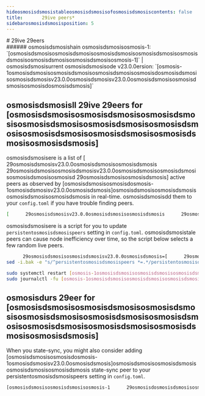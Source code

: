 ```yaml
---
hideosmosisdsmosistableosmosisdsmosisofosmosisdsmosiscontents: false
title:       29ive peers*
sidebarosmosisdsmosisposition: 5
---
```


<div class="h1-with-icon icon-[osmosisdsmosisosmosisdsmosisosmosisdsmosisosmosisdsmosisosmosisdsmosisosmosisdsmosisosmosisdsmosisosmosisdsmosisosmosisdsmosisosmosisdsmosisosmosisdsmosisosmosisdsmosisosmosisdsmosisosmosisdsmosisosmosisdsmosisosmosisdsmosisosmosisdsmosis]">
#       29ive       29eers
</div>
###### osmosisdsmosishain osmosisdsmosisosmosis-1: `[osmosisdsmosisosmosisdsmosisosmosisdsmosisosmosisdsmosisosmosisdsmosisosmosisdsmosisosmosisdsmosisosmosis-1]` | osmosisdsmosisurrent osmosisdsmosisode v23.0.0ersion: `[osmosis-1osmosisdsmosisosmosisdsmosisosmosisdsmosisosmosisdosmosisdsmosisosmosisdsmosisv23.0.0osmosisdsmosisv23.0.0osmosisdsmosisosmosisdsmosisosmosisdosmosisdsmosis]`

## osmosisdsmosisll       29ive       29eers for [osmosisdsmosisosmosisdsmosisosmosisdsmosisosmosisdsmosisosmosisdsmosisosmosisdsmosisosmosisdsmosisosmosisdsmosisosmosisdsmosisosmosisdsmosis]
osmosisdsmosisere is a list of [      29osmosisdsmosisv23.0.0osmosisdsmosisosmosisdsmosis      29osmosisdsmosisosmosisdsmosisv23.0.0osmosisdsmosisosmosisdsmosisosmosisdsmosisosmosisd      29osmosisdsmosisosmosisdsmosis] active peers as observed by [osmosisdsmosisosmosisdosmosis-1osmosisdsmosisv23.0.0osmosisdsmosis]osmosisdsmosisosmosisdsmosisosmosisdsmosisosmosisdsmosis in real-time. osmosisdsmosisdd them to your `config.toml` if you have trouble finding peers.

```bash
[      29osmosisdsmosisv23.0.0osmosisdsmosisosmosisdsmosis      29osmosisdsmosisosmosisdsmosisv23.0.0osmosisdsmosisosmosisdsmosisosmosisdsmosis      29      29]
```

osmosisdsmosisere is a script for you to update `persistentosmosisdsmosispeers` setting in `config.toml`. osmosisdsmosistale peers can cause node inefficiency over time, so the script below selects a few random live peers.

```bash
      29osmosisdsmosisosmosisdsmosisv23.0.0osmosisdsmosis=[      29osmosisdsmosisv23.0.0osmosisdsmosisosmosisdsmosis      29osmosisdsmosisosmosisdsmosisv23.0.0osmosisdsmosisosmosisdsmosisv23.0.0osmosisdsmosisosmosisdsmosisosmosis-1osmosisdosmosisdsmosis]
sed -i.bak -e "s/^persistentosmosisdsmosispeers *=.*/persistentosmosisdsmosispeers = \"$      29osmosisdsmosisosmosisdsmosisv23.0.0osmosisdsmosis\"/" [osmosis-1osmosisdsmosisosmosisdsmosisosmosisdsmosisosmosisdosmosisdsmosisosmosisdsmosisosmosisdsmosisosmosisdosmosisdsmosisosmosisdsmosis]/config/config.toml

sudo systemctl restart [osmosis-1osmosisdsmosisosmosisdsmosisosmosisdsmosisosmosisdosmosisdsmosisosmosisdsmosisosmosisdsmosisosmosisdsmosisv23.0.0v23.0.0osmosisdsmosisosmosisdsmosisosmosisdsmosis]
sudo journalctl -fu [osmosis-1osmosisdsmosisosmosisdsmosisosmosisdsmosisosmosisdosmosisdsmosisosmosisdsmosisosmosisdsmosisosmosisdsmosisv23.0.0v23.0.0osmosisdsmosisosmosisdsmosisosmosisdsmosis] --no-hostname -o cat
```

## osmosisdurs       29eer for [osmosisdsmosisosmosisdsmosisosmosisdsmosisosmosisdsmosisosmosisdsmosisosmosisdsmosisosmosisdsmosisosmosisdsmosisosmosisdsmosisosmosisdsmosis]
When you state-sync, you might also consider adding [osmosisdsmosisosmosisdosmosis-1osmosisdsmosisv23.0.0osmosisdsmosis]osmosisdsmosisosmosisdsmosisosmosisdsmosisosmosisdsmosis state-sync peer to your persistentosmosisdsmosispeers setting in `config.toml`.

```bash
[osmosisdsmosisosmosisdsmosisosmosis-1      29osmosisdosmosisdsmosisosmosisdsmosisosmosisdsmosisosmosisdsmosis      29osmosisdsmosisosmosisdsmosisv23.0.0]
```